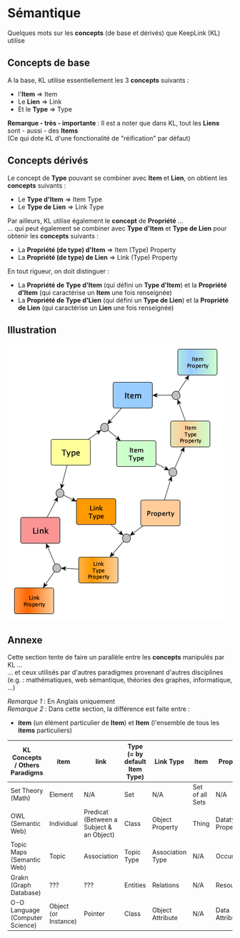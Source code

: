 Sémantique
==

Quelques mots sur les __concepts__ (de base et dérivés) que KeepLink (KL) utilise

Concepts de base
-
A la base, KL utilise essentiellement les 3 __concepts__ suivants : 
* l'__Item__ => Item
* Le __Lien__ => Link
* Et le __Type__ => Type

__Remarque - très - importante__ : Il est a noter que dans KL, tout les __Liens__ sont - aussi - des __Items__    
(Ce qui dote KL d'une fonctionalité de "réification" par défaut)

Concepts dérivés
-
Le concept de __Type__ pouvant se combiner avec __Item__ et __Lien__, on obtient les __concepts__  suivants : 
* Le __Type d'Item__ => Item Type
* Le __Type de Lien__ => Link Type

Par ailleurs, KL utilise également le __concept__ de __Propriété__ ...   
... qui peut également se combiner avec __Type d'Item__ et __Type de Lien__ pour obtenir les __concepts__ suivants :
* La __Propriété (de type) d'Item__ => Item (Type) Property
* La __Propriété (de type) de Lien__ => Link (Type) Property

En tout rigueur, on doit distinguer :
* La __Propriété de Type d'Item__ (qui défini un __Type d'Item__) et la __Propriété d'Item__ (qui caractérise un __Item__ une fois renseignée)
* La __Propriété de Type d'Lien__ (qui défini un __Type de Lien__) et la __Propriété de Lien__ (qui caractérise un __Lien__ une fois renseignée)


Illustration
-
![ConceptModel](https://github.com/iPlumb3r/KeepLink/blob/master/images/ConceptualModel%40KeepLink.png)

Annexe
-
Cette section tente de faire un parallèle entre les __concepts__ manipulés par KL ...   
... et ceux utilisés par d'autres paradigmes provenant d'autres disciplines    
(e.g. : mathématiques, web sémantique, théories des graphes, informatique, ...)

_Remarque 1_ : En Anglais uniquement   
_Remarque 2_ : Dans cette section, la différence est faite entre : 
* __item__ (un élément particulier de __Item__) et __Item__ (l'ensemble de tous les __items__ particuliers) 

<table>
    <thead>
        <tr>
            <th>KL Concepts / Others Paradigms</th>
            <th>item</th>
            <th>link</th>
            <th>Type (= by default Item Type)</th>
            <th>Link Type</th>
            <th>Item</th>
            <th>Property</th>
            <th>Comment</th>    
        </tr>
    </thead>
    <tbody>
        <tr>
            <td>Set Theory (Math)</td>
            <td>Element</td>
            <td>N/A</td>
            <td>Set</td>
            <td>N/A</td>
            <td>Set of all Sets</td>
            <td>N/A</td>
            <td>-</td>
        </tr>
        <tr>
            <td>OWL (Semantic Web)</td>
            <td>Individual</td>
            <td>Predicat (Between a Subject & an Object)</td>
            <td>Class</td>
            <td>Object Property</td>
            <td>Thing</td>
            <td>Datatype Property</td>    
            <td>-</td>   
        </tr>
        <tr>
            <td>Topic Maps (Semantic Web)</td>
            <td>Topic</td>
            <td>Association</td>
            <td>Topic Type</td>
            <td>Association Type</td>
            <td>N/A</td>
            <td>Occurence</td>
            <td>TM has also Role</td>   
        </tr>
        <tr>
            <td>Grakn (Graph Database)</td>
            <td>???</td>
            <td>???</td>
            <td>Entities</td>
            <td>Relations</td>
            <td>N/A</td>
            <td>Resource</td>
            <td>Grakn has also Role</td>   
        </tr>
        <tr>
            <td>O-O Language (Computer Science)</td>
            <td>Object (or Instance)</td>
            <td>Pointer</td>
            <td>Class</td>
            <td>Object Attribute</td>
            <td>N/A</td>
            <td>Data Attribute</td>
            <td></td>
        </tr>
    </tbody>
</table>


